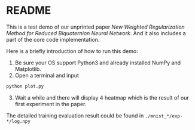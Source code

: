 # README

This is a test demo of our unprinted paper *New Weighted Regularization Method for Reduced Biquaternion Neural Network*. And it also includes a part of the core code implementation.

Here is a briefly introduction of how to run this demo:

1. Be sure your OS support Python3 and already installed NumPy and Matplotlib.
2. Open a terminal and input

  ```python
  python plot.py
  ```

3. Wait a while and there will display 4 heatmap which is the result of our first experiment in the paper.

The detailed training evaluation result could be found in `./mnist_*/exp-*/log.npy` 
